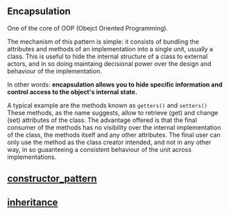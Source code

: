## Encapsulation

One of the core of OOP (Obejct Oriented Programming).

The mechanism of this pattern is simple: it consists of bundling the attributes and methods of an implementation into a single unit, usually a class. This is useful to hide the internal structure of a class to external actors, and in so doing maintaing decisional power over the design and behaviour of the implementation.

In other words: **encapsulation allows you to hide specific information and control access to the object's internal state.**

A typical example are the methods known as `getters()` and `setters()`
These methods, as the name suggests, allow to retrieve (get) and change (set) attributes of the class.
The advantage offered is that the final consumer of the methods has no visibility over the internal implementation of the class, the methods itself and any other attributes. The final user can only use the method as the class creator intended, and not in any other way, in so guaanteeing a consistent behaviour of the unit across implementations.
## [constructor_pattern](./constructor_pattern.md)
## [inheritance](./inheritance.md)